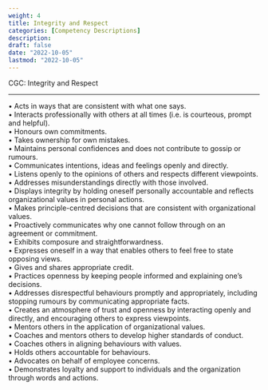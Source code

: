 ```yaml
---
weight: 4
title: Integrity and Respect
categories: [Competency Descriptions]
description: 
draft: false
date: "2022-10-05"
lastmod: "2022-10-05"
---
```


CGC: Integrity and Respect

<!--more-->
---


• Acts in ways that are consistent with what one says.  
• Interacts professionally with others at all times (i.e. is courteous, prompt and helpful).  
• Honours own commitments.  
• Takes ownership for own mistakes.  
• Maintains personal confidences and does not contribute to gossip or rumours.  
• Communicates intentions, ideas and feelings openly and directly.  
• Listens openly to the opinions of others and respects different viewpoints.  
• Addresses misunderstandings directly with those involved.  
• Displays integrity by holding oneself personally accountable and reflects organizational values in personal actions.  
• Makes principle-centred decisions that are consistent with organizational values.  
• Proactively communicates why one cannot follow through on an agreement or commitment.  
• Exhibits composure and straightforwardness.  
• Expresses oneself in a way that enables others to feel free to state opposing views.  
• Gives and shares appropriate credit.  
• Practices openness by keeping people informed and explaining one’s decisions.  
• Addresses disrespectful behaviours promptly and appropriately, including stopping rumours by communicating appropriate facts.  
• Creates an atmosphere of trust and openness by interacting openly and directly, and encouraging others to express viewpoints.  
• Mentors others in the application of organizational values.  
• Coaches and mentors others to develop higher standards of conduct.  
• Coaches others in aligning behaviours with values.  
• Holds others accountable for behaviours.  
• Advocates on behalf of employee concerns.  
• Demonstrates loyalty and support to individuals and the organization through words and actions.  

 